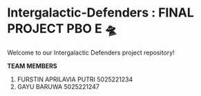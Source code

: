 # Intergalactic-Defenders : FINAL PROJECT PBO E 🛸
Welcome to our Intergalactic Defenders project repository!

**TEAM MEMBERS** 
1. FURSTIN APRILAVIA PUTRI 5025221234 
2. GAYU BARUWA 5025221247
